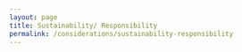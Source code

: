 ```yaml
---
layout: page
title: Sustainability/ Responsibility
permalink: /considerations/sustainability-responsibility
---
```

